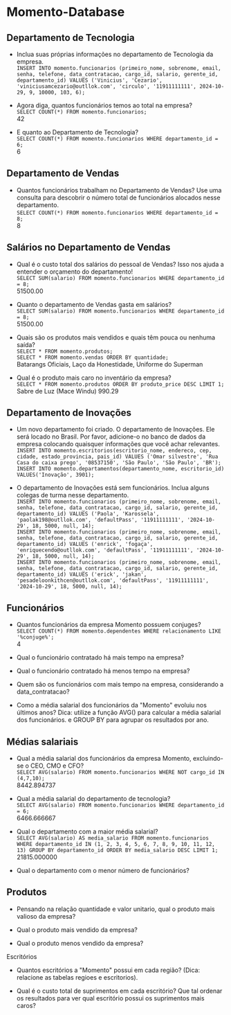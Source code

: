 # Momento-Database

## Departamento de Tecnologia
- Inclua suas próprias informações no departamento de Tecnologia da empresa.<br>
`INSERT INTO momento.funcionarios (primeiro_nome, sobrenome, email, senha, telefone, data_contratacao, cargo_id, salario, gerente_id, departamento_id) VALUES ('Vinicius', 'Cezario', 'viniciusamcezario@outllok.com', 'circulo', '11911111111', 2024-10-29, 9, 10000, 103, 6);`<br>

- Agora diga, quantos funcionários temos ao total na empresa?<br>
`SELECT COUNT(*) FROM momento.funcionarios;`<br>
42<br>

- E quanto ao Departamento de Tecnologia?<br>
`SELECT COUNT(*) FROM momento.funcionarios WHERE departamento_id = 6;`<br>
6<br>

## Departamento de Vendas
- Quantos funcionários trabalham no Departamento de Vendas? Use uma consulta para descobrir o número total de funcionários alocados nesse departamento.<br>
`SELECT COUNT(*) FROM momento.funcionarios WHERE departamento_id = 8;`<br>
8<br>

## Salários no Departamento de Vendas

- Qual é o custo total dos salários do pessoal de Vendas? Isso nos ajuda a entender o orçamento do departamento!<br>
`SELECT SUM(salario) FROM momento.funcionarios WHERE departamento_id = 8;`<br>
51500.00<br>

- Quanto o departamento de Vendas gasta em salários?<br>
`SELECT SUM(salario) FROM momento.funcionarios WHERE departamento_id = 8;`<br>
51500.00<br>

- Quais são os produtos mais vendidos e quais têm pouca ou nenhuma saída?<br>
`SELECT * FROM momento.produtos;`<br>
`SELECT * FROM momento.vendas ORDER BY quantidade;`<br>
Batarangs Oficiais, Laço da Honestidade, Uniforme do Superman<br>

- Qual é o produto mais caro no inventário da empresa?<br>
`SELECT * FROM momento.produtos ORDER BY produto_price DESC LIMIT 1;`<br>
Sabre de Luz (Mace Windu) 990.29<br>

## Departamento de Inovações
- Um novo departamento foi criado. O departamento de Inovações. Ele será locado no Brasil. Por favor, adicione-o no banco de dados da empresa colocando quaisquer informações que você achar relevantes.<br>
`INSERT INTO momento.escritorios(escritorio_nome, endereco, cep, cidade, estado_provincia, pais_id) VALUES ('Omar silvestre', 'Rua Casa do caixa prego', '08537150', 'São Paulo', 'São Paulo', 'BR');`<br>
`INSERT INTO momento.departamentos(departamento_nome, escritorio_id) VALUES('Inovação', 3901);`<br>

- O departamento de Inovações está sem funcionários. Inclua alguns colegas de turma nesse departamento.<br>
`INSERT INTO momento.funcionarios (primeiro_nome, sobrenome, email, senha, telefone, data_contratacao, cargo_id, salario, gerente_id, departamento_id) VALUES ('Paola', 'Karossela', 'paolak198@outllok.com', 'defaultPass', '11911111111', '2024-10-29', 18, 5000, null, 14);`<br>
`INSERT INTO momento.funcionarios (primeiro_nome, sobrenome, email, senha, telefone, data_contratacao, cargo_id, salario, gerente_id, departamento_id) VALUES ('enrick', 'fogaça', 'enriquecendo@outllok.com', 'defaultPass', '11911111111', '2024-10-29', 18, 5000, null, 14);`<br>
`INSERT INTO momento.funcionarios (primeiro_nome, sobrenome, email, senha, telefone, data_contratacao, cargo_id, salario, gerente_id, departamento_id) VALUES ('erick', 'jakan', 'pesadeloonkithcen@outllok.com', 'defaultPass', '11911111111', '2024-10-29', 18, 5000, null, 14);`<br>

## Funcionários
- Quantos funcionários da empresa Momento possuem conjuges?<br>
`SELECT COUNT(*) FROM momento.dependentes WHERE relacionamento LIKE '%conjuge%';`<br>
4<br>

- Qual o funcionário contratado há mais tempo na empresa?<br>

- Qual o funcionário contratado há menos tempo na empresa?<br>

- Quem são os funcionários com mais tempo na empresa, considerando a data_contratacao?<br>

- Como a média salarial dos funcionários da "Momento" evoluiu nos últimos anos? Dica: utilize a função AVG() para calcular a média salarial dos funcionários. e GROUP BY para agrupar os resultados por ano.<br>

## Médias salariais
- Qual a média salarial dos funcionários da empresa Momento, excluindo-se o CEO, CMO e CFO?<br>
`SELECT AVG(salario) FROM momento.funcionarios WHERE NOT cargo_id IN (4,7,10);`<br>
8442.894737<br>

- Qual a média salarial do departamento de tecnologia?<br>
`SELECT AVG(salario) FROM momento.funcionarios WHERE departamento_id = 6;`<br>
6466.666667<br>

- Qual o departamento com a maior média salarial?<br>
`SELECT AVG(salario) AS media_salario FROM momento.funcionarios WHERE departamento_id IN (1, 2, 3, 4, 5, 6, 7, 8, 9, 10, 11, 12, 13) GROUP BY departamento_id ORDER BY media_salario DESC LIMIT 1;`<br>
21815.000000<br>

- Qual o departamento com o menor número de funcionários?<br>

## Produtos
- Pensando na relação quantidade e valor unitario, qual o produto mais valioso da empresa?<br>

- Qual o produto mais vendido da empresa?<br>

- Qual o produto menos vendido da empresa?<br>

Escritórios
- Quantos escritórios a "Momento" possui em cada região? (Dica: relacione as tabelas regioes e escritorios).<br>

- Qual é o custo total de suprimentos em cada escritório? Que tal ordenar os resultados para ver qual escritório possui os suprimentos mais caros?<br>












